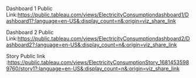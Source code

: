 Dashboard 1  Public Link:https://public.tableau.com/views/ElectricityConsumptiondashboard1/Dashboard1?:language=en-US&:display_count=n&:origin=viz_share_link

Dashboard 2 Public Link:https://public.tableau.com/views/ElectricityConsumptiondashboard2/Dashboard2?:language=en-US&:display_count=n&:origin=viz_share_link

Story Public link :https://public.tableau.com/views/ElectricityConsumptionStory_16814535989760/story1?:language=en-US&:display_count=n&:origin=viz_share_link

